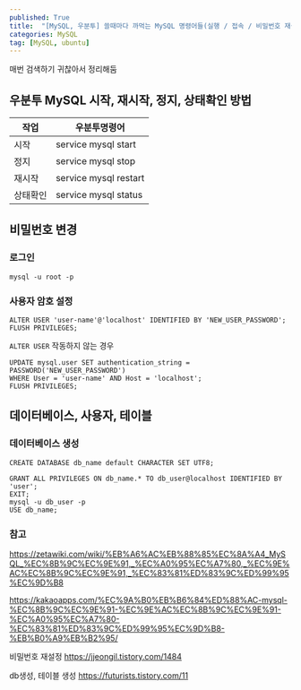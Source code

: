 ```yaml
---
published: True
title:  "[MySQL, 우분투] 쓸때마다 까먹는 MySQL 명령어들(실행 / 접속 / 비밀번호 재설정)"
categories: MySQL
tag: [MySQL, ubuntu]
---
```


매번 검색하기 귀찮아서 정리해둠

## 우분투 MySQL 시작, 재시작, 정지, 상태확인 방법

|작업|우분투명령어|  
|---|---|  
|시작|service mysql start|
|정지|service mysql stop|
|재시작|service mysql restart|
|상태확인|service mysql status|

## 비밀번호 변경

### 로그인
```
mysql -u root -p
```

### 사용자 암호 설정
```
ALTER USER 'user-name'@'localhost' IDENTIFIED BY 'NEW_USER_PASSWORD';
FLUSH PRIVILEGES;
```
```ALTER USER``` 작동하지 않는 경우
```
UPDATE mysql.user SET authentication_string = PASSWORD('NEW_USER_PASSWORD')
WHERE User = 'user-name' AND Host = 'localhost';
FLUSH PRIVILEGES;
```

## 데이터베이스, 사용자, 테이블

### 데이터베이스 생성
```
CREATE DATABASE db_name default CHARACTER SET UTF8; 
```

```
GRANT ALL PRIVILEGES ON db_name.* TO db_user@localhost IDENTIFIED BY 'user';
EXIT;
mysql -u db_user -p
USE db_name;
```



### 참고

<https://zetawiki.com/wiki/%EB%A6%AC%EB%88%85%EC%8A%A4_MySQL_%EC%8B%9C%EC%9E%91,_%EC%A0%95%EC%A7%80,_%EC%9E%AC%EC%8B%9C%EC%9E%91,_%EC%83%81%ED%83%9C%ED%99%95%EC%9D%B8>

<https://kakaoapps.com/%EC%9A%B0%EB%B6%84%ED%88%AC-mysql-%EC%8B%9C%EC%9E%91-%EC%9E%AC%EC%8B%9C%EC%9E%91-%EC%A0%95%EC%A7%80-%EC%83%81%ED%83%9C%ED%99%95%EC%9D%B8-%EB%B0%A9%EB%B2%95/>


비밀번호 재설정
<https://jjeongil.tistory.com/1484>

db생성, 테이블 생성
<https://futurists.tistory.com/11>